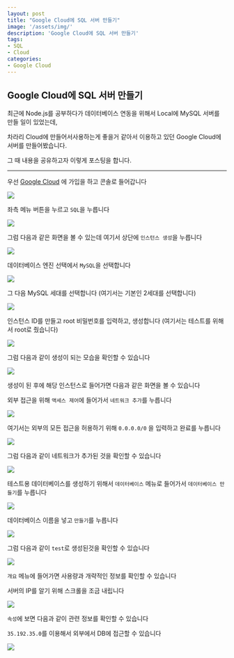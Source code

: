 ```yaml
---
layout: post
title: "Google Cloud에 SQL 서버 만들기"
image: '/assets/img/'
description: 'Google Cloud에 SQL 서버 만들기'
tags:
- SQL
- Cloud
categories:
- Google Cloud
---
```


## Google Cloud에 SQL 서버 만들기

최근에 Node.js를 공부하다가 데이터베이스 연동을 위해서 Local에 MySQL 서버를 만들 일이 있었는데,

차라리 Cloud에 만들어서사용하는게 좋을거 같아서 이용하고 있던 Google Cloud에 서버를 만들어봤습니다.

그 때 내용을 공유하고자 이렇게 포스팅을 합니다.

---

우선 [Google Cloud](https://cloud.google.com) 에 가입을 하고 콘솔로 들어갑니다

![](https://cdn-images-1.medium.com/max/2000/1*5fP_FIq2vOkACj0C-7UU6Q.png)

좌측 메뉴 버튼을 누르고 `SQL`을 누릅니다
 
![](https://cdn-images-1.medium.com/max/1600/1*QykM4y0PRqzPFHlRGFe0Vw.png)
 
그럼 다음과 같은 화면을 볼 수 있는데 여기서 상단에 `인스턴스 생성`을 누릅니다
 
![](https://cdn-images-1.medium.com/max/2000/1*8GSRGTojO3cjbyYdQ0k-vw.png)

데이터베이스 엔진 선택에서 `MySQL`을 선택합니다

![](https://cdn-images-1.medium.com/max/2000/1*l39qCWoBkay4-RoptdnTqw.png)

그 다음 MySQL 세대를 선택합니다 (여기서는 기본인 2세대를 선택합니다)

![](https://cdn-images-1.medium.com/max/1600/1*OSqiv4LvuVM-WMp9M7blYA.png)

인스턴스 ID를 만들고 root 비밀번호를 입력하고, 생성합니다 (여기서는 테스트를 위해서 root로 줬습니다)
 
![](https://cdn-images-1.medium.com/max/1600/1*pm4m0hXNbtm_4Iqt3WWKlA.png)

그럼 다음과 같이 생성이 되는 모습을 확인할 수 있습니다
 
![](https://cdn-images-1.medium.com/max/1200/1*uvJMJIpDEA-dG4guoe843g.png)

생성이 된 후에 해당 인스턴스로 들어가면 다음과 같은 화면을 볼 수 있습니다

외부 접근을 위해 `액세스 제어`에 들어가서 `네트워크 추가`를 누릅니다

![](https://cdn-images-1.medium.com/max/2000/1*g5mVzxBzO7cBIXrJkJvPSQ.png)

여기서는 외부의 모든 접근을 허용하기 위해 `0.0.0.0/0` 을 입력하고 완료를 누릅니다

![](https://cdn-images-1.medium.com/max/2000/1*dVUNHma8JOC-rpK-S9PIQA.png)

그럼 다음과 같이 네트워크가 추가된 것을 확인할 수 있습니다

![](https://cdn-images-1.medium.com/max/2000/1*eXIH9d8d5ExHK8uEUtZ-iQ.png)

테스트용 데이터베이스를 생성하기 위해서 `데이터베이스` 메뉴로 들어가서 `데이터베이스 만들기`를 누릅니다

![](https://cdn-images-1.medium.com/max/2000/1*yzDAn6S7GRXI3gZA8V98UQ.png)

데이터베이스 이름을 넣고 `만들기`를 누릅니다

![](https://cdn-images-1.medium.com/max/2000/1*4ztWCA7zhn4e8OKf3r_H2A.png)

그럼 다음과 같이 `test`로 생성된것을 확인할 수 있습니다

![](https://cdn-images-1.medium.com/max/2000/1*ixnnmJhwDIzkV891EFM-hA.png)

`개요` 메뉴에 들어가면 사용량과 개략적인 정보를 확인할 수 있습니다

서버의 IP를 알기 위해 스크롤을 조금 내립니다

![](https://cdn-images-1.medium.com/max/2000/1*6lKNqGMBqYgiNd60JHXnRg.png)

`속성`에 보면 다음과 같이 관련 정보를 확인할 수 있습니다

`35.192.35.0`를 이용해서 외부에서 DB에 접근할 수 있습니다

![](https://cdn-images-1.medium.com/max/2000/1*4oEzI13QivNxbKp0gqF3yg.png)
 
